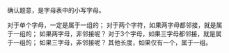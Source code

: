 确认题意，是字母表中的小写字母。

对于单个字母，一定是属于一组的；
对于两个字符，如果两字母都邻接，就是属于一组的；
  如果两字母，非邻接呢？
对于3个字母，如果三字母都邻接，就是属于一组的；
    如果三字母，非邻接呢？
其他长度，如果仅有一个，属于一组。


